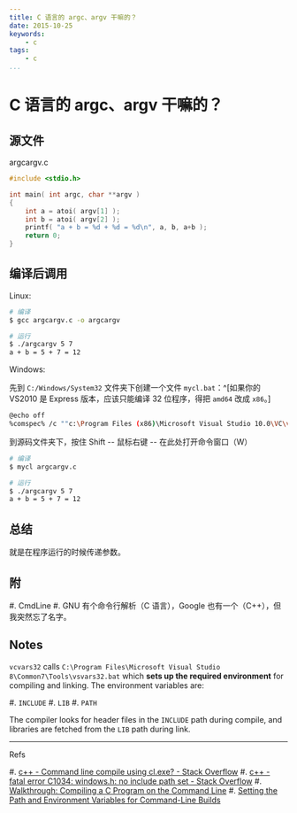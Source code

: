 ```yaml
---
title: C 语言的 argc、argv 干嘛的？
date: 2015-10-25
keywords:
    - c
tags:
    - c
...
```


C 语言的 argc、argv 干嘛的？
===========================

源文件
------

argcargv.c

```c
#include <stdio.h>

int main( int argc, char **argv )
{
    int a = atoi( argv[1] );
    int b = atoi( argv[2] );
    printf( "a + b = %d + %d = %d\n", a, b, a+b );
    return 0;
}
```

编译后调用
----------

Linux:

```bash
# 编译
$ gcc argcargv.c -o argcargv

# 运行
$ ./argcargv 5 7
a + b = 5 + 7 = 12
```

Windows:

先到 `C:/Windows/System32` 文件夹下创建一个文件 `mycl.bat`：^[如果你的 VS2010 是 Express 版本，应该只能编译 32 位程序，得把 `amd64` 改成 `x86`。]

```bash
@echo off
%comspec% /c ""c:\Program Files (x86)\Microsoft Visual Studio 10.0\VC\vcvarsall.bat" amd64 && cl.exe %*"
```

到源码文件夹下，按住 Shift -- 鼠标右键 -- 在此处打开命令窗口（W）

```bash
# 编译
$ mycl argcargv.c

# 运行
$ ./argcargv 5 7
a + b = 5 + 7 = 12
```

总结
----

就是在程序运行的时候传递参数。

附
---

#. CmdLine
#. GNU 有个命令行解析（C 语言），Google 也有一个（C++），但我突然忘了名字。

Notes
-----

`vcvars32` calls `C:\Program Files\Microsoft Visual Studio 8\Common7\Tools\vsvars32.bat`
which **sets up the required environment** for compiling and linking.  The
environment variables are:

#. `INCLUDE`
#. `LIB`
#. `PATH`

The compiler looks for header files in the `INCLUDE` path during compile, and
libraries are fetched from the `LIB` path during link.

---

Refs

#. [c++ - Command line compile using cl.exe? - Stack Overflow](http://stackoverflow.com/questions/7865432/command-line-compile-using-cl-exe)
#. [c++ - fatal error C1034: windows.h: no include path set - Stack Overflow](http://stackoverflow.com/questions/931652/fatal-error-c1034-windows-h-no-include-path-set)
#. [Walkthrough: Compiling a C Program on the Command Line](https://msdn.microsoft.com/en-us/library/bb384838.aspx)
#. [Setting the Path and Environment Variables for Command-Line Builds](https://msdn.microsoft.com/en-us/library/f2ccy3wt.aspx)
